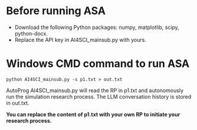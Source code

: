 # Before running ASA
- Download the following Python packages: numpy, matplotlib, scipy, python-docx.
- Replace the API key in AI4SCI_mainsub.py with yours.

# Windows CMD command to run ASA
```python AI4SCI_mainsub.py -s p1.txt > out.txt```

AutoProg AI4SCI_mainsub.py will read the RP in p1.txt and autonomously run the simulation research process. The LLM conversation history is stored in out.txt. 

**You can replace the content of p1.txt with your own RP to initiate your research process.**

